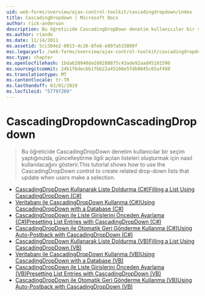 ```yaml
---
uid: web-forms/overview/ajax-control-toolkit/cascadingdropdown/index
title: CascadingDropdown | Microsoft Docs
author: rick-anderson
description: Bu öğreticide CascadingDropDown denetim kullanıcılar bir seçim yaptığınızda, güncelleştirme ilgili açılan listeleri oluşturmak için nasıl kullanılacağını gösterir.
ms.author: riande
ms.date: 11/14/2011
ms.assetid: 5cc304e2-0013-4c26-8fe6-e897a533809f
msc.legacyurl: /web-forms/overview/ajax-control-toolkit/cascadingdropdown
msc.type: chapter
ms.openlocfilehash: 1bda628940da180288875c43ade92aad45101596
ms.sourcegitcommit: 24b1f6decbb17bb22a45166e5fdb0845c65af498
ms.translationtype: MT
ms.contentlocale: tr-TR
ms.lasthandoff: 03/01/2019
ms.locfileid: "57797209"
---
```

<a name="cascadingdropdown"></a><span data-ttu-id="861e5-103">CascadingDropdown</span><span class="sxs-lookup"><span data-stu-id="861e5-103">CascadingDropdown</span></span>
====================
> <span data-ttu-id="861e5-104">Bu öğreticide CascadingDropDown denetim kullanıcılar bir seçim yaptığınızda, güncelleştirme ilgili açılan listeleri oluşturmak için nasıl kullanılacağını gösterir.</span><span class="sxs-lookup"><span data-stu-id="861e5-104">This tutorial shows how to use the CascadingDropDown control to create related drop-down lists that update when users make a selection.</span></span>


- [<span data-ttu-id="861e5-105">CascadingDropDown Kullanarak Liste Doldurma (C#)</span><span class="sxs-lookup"><span data-stu-id="861e5-105">Filling a List Using CascadingDropDown (C#)</span></span>](filling-a-list-using-cascadingdropdown-cs.md)
- [<span data-ttu-id="861e5-106">Veritabanı ile CascadingDropDown Kullanma (C#)</span><span class="sxs-lookup"><span data-stu-id="861e5-106">Using CascadingDropDown with a Database (C#)</span></span>](using-cascadingdropdown-with-a-database-cs.md)
- [<span data-ttu-id="861e5-107">CascadingDropDown ile Liste Girişlerini Önceden Ayarlama (C#)</span><span class="sxs-lookup"><span data-stu-id="861e5-107">Presetting List Entries with CascadingDropDown (C#)</span></span>](presetting-list-entries-with-cascadingdropdown-cs.md)
- [<span data-ttu-id="861e5-108">CascadingDropDown ile Otomatik Geri Gönderme Kullanma (C#)</span><span class="sxs-lookup"><span data-stu-id="861e5-108">Using Auto-Postback with CascadingDropDown (C#)</span></span>](using-auto-postback-with-cascadingdropdown-cs.md)
- [<span data-ttu-id="861e5-109">CascadingDropDown Kullanarak Liste Doldurma (VB)</span><span class="sxs-lookup"><span data-stu-id="861e5-109">Filling a List Using CascadingDropDown (VB)</span></span>](filling-a-list-using-cascadingdropdown-vb.md)
- [<span data-ttu-id="861e5-110">Veritabanı ile CascadingDropDown Kullanma (VB)</span><span class="sxs-lookup"><span data-stu-id="861e5-110">Using CascadingDropDown with a Database (VB)</span></span>](using-cascadingdropdown-with-a-database-vb.md)
- [<span data-ttu-id="861e5-111">CascadingDropDown ile Liste Girişlerini Önceden Ayarlama (VB)</span><span class="sxs-lookup"><span data-stu-id="861e5-111">Presetting List Entries with CascadingDropDown (VB)</span></span>](presetting-list-entries-with-cascadingdropdown-vb.md)
- [<span data-ttu-id="861e5-112">CascadingDropDown ile Otomatik Geri Gönderme Kullanma (VB)</span><span class="sxs-lookup"><span data-stu-id="861e5-112">Using Auto-Postback with CascadingDropDown (VB)</span></span>](using-auto-postback-with-cascadingdropdown-vb.md)
